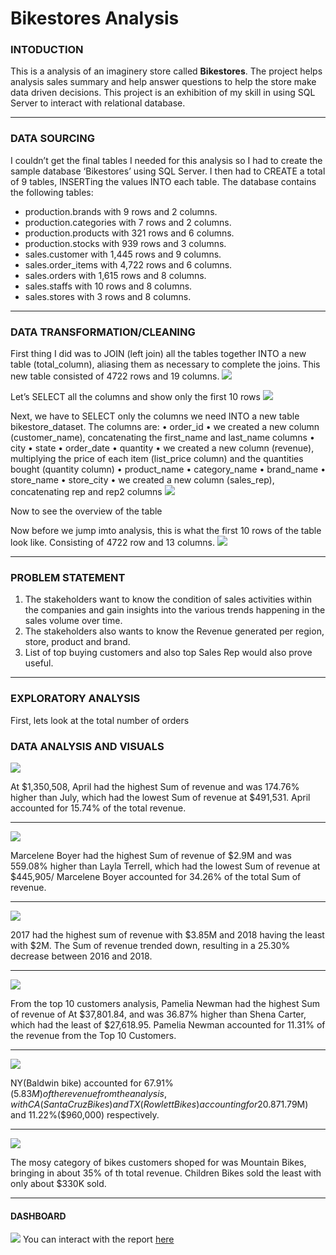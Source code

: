 # Bikestores Analysis

### INTODUCTION 

This is a analysis of an imaginery store called **Bikestores**. The project helps analysis sales summary and help answer questions to help the store make data driven decisions.
This project is an exhibition of my skill in using SQL Server to interact with relational database.

---
### DATA SOURCING

I couldn’t get the final tables I needed for this analysis so I had to create the sample database ‘Bikestores’ using SQL Server. I then had to CREATE a total of 9 tables, INSERTing  the values INTO each table. 
The database contains the following tables:

- production.brands with 9 rows and 2 columns.
-  production.categories with 7 rows and 2 columns.
-	production.products with 321 rows and 6 columns.
-	production.stocks with 939 rows and 3 columns.
-	sales.customer with 1,445 rows and 9 columns. 
-	sales.order_items with 4,722 rows and 6 columns.
-	sales.orders with 1,615 rows and 8 columns. 
-	sales.staffs with 10 rows and 8 columns. 
-	sales.stores with 3 rows and 8 columns.

---
### DATA TRANSFORMATION/CLEANING

First thing I did was to JOIN (left join) all the tables together INTO a new table (total_column), aliasing them as necessary to complete the joins. This new table consisted of 4722 rows and 19 columns.
![](create_total_column.jpg)

Let’s SELECT all the columns and show only the first 10 rows
![](total_column.jpg)

Next, we have to SELECT only the columns we need INTO a new table bikestore_dataset. The columns are:
•	order_id
•	we created a new column (customer_name), concatenating the first_name and last_name columns
•	city
•	state
•	order_date
•	quantity
•	we created a new column (revenue), multiplying the price of each item (list_price column) and the quantities bought (quantity column)
•	product_name
•	category_name
•	brand_name
•	store_name
•	store_city
•	we created a new column (sales_rep), concatenating rep and rep2 columns
![](create_bikestore.png)

Now to see the overview of the table
![]()

Now before we jump imto analysis, this is what the first 10 rows of the table look like. Consisting of 4722 row and 13 columns.
![](bikestore_dataset.png)

---
### PROBLEM STATEMENT
1.	The stakeholders want to know the condition of sales activities within the companies and gain insights into the various trends happening in the sales volume over time.
2.	The stakeholders also wants to know the Revenue generated per region, store, product and brand.
3.	List of top buying customers and also top Sales Rep would also prove useful.

---
### EXPLORATORY ANALYSIS 
First, lets look at the total number of orders 
![]()






### DATA ANALYSIS AND VISUALS

![](revenue_by_month.jpg)

At $1,350,508, April had the highest Sum of revenue and was 174.76% higher than July, which had the lowest Sum of revenue at $491,531.  April accounted for 15.74% of the total revenue.

---
![](revenue_per_sales_rep.jpg)

Marcelene Boyer had the highest Sum of revenue of $2.9M and was 559.08% higher than Layla Terrell, which had the lowest Sum of revenue at $445,905/ Marcelene Boyer accounted for 34.26% of the total Sum of revenue.

---
![](revenue_by_year.jpg)

2017 had the highest sum of revenue with $3.85M and 2018 having the least with $2M. The Sum of revenue trended down, resulting in a 25.30% decrease between 2016 and 2018. 

---
![](top_10_customers.jpg)

From the top 10 customers analysis, Pamelia Newman had the highest Sum of revenue of At $37,801.84, and was 36.87% higher than Shena Carter, which had the least of $27,618.95. Pamelia Newman accounted for 11.31% of the revenue from the Top 10 Customers.

---
![](revenue_per_state.jpg)

NY(Baldwin bike) accounted for 67.91%($5.83M) of the revenue from the analysis, with CA(Santa Cruz Bikes) and TX(Rowlett Bikes) accounting for 20.87%($1.79M) and 11.22%($960,000) respectively.

---
![](revenue_per_categories.jpg)

The mosy category of bikes customers shoped for was Mountain Bikes, bringing in about 35% of th total revenue. Children Bikes sold the least with only about $330K sold.

---


#### DASHBOARD

![](dashboards.jpg)
You can interact with the report [here](https://app.powerbi.com/groups/me/reports/fc02f5bf-44f8-4f36-8964-570875ff335a/ReportSection)


